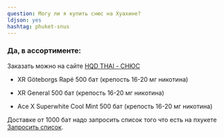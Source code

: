 ```yaml
---
question: Могу ли я купить снюс на Хуахине?
ldjson: yes 
hashtag: phuket-snus
---
```


### Да, в ассортименте:

Заказать можно на сайте [HQD THAI - СНЮС](https://hqdthai.ru/snyus/)


* XR Göteborgs Rapé 500 бат (крепость 16-20 мг никотина)

* XR General 500 бат (крепость 16-20 мг никотина)

* Ace X Superwhite Cool Mint 500 бат (крепость 16-20 мг никотина)

 Доставке от 1000 бат надо запросить список того что есть на пхукете [Запросить список](https://t.me/kolesnikov1988).
